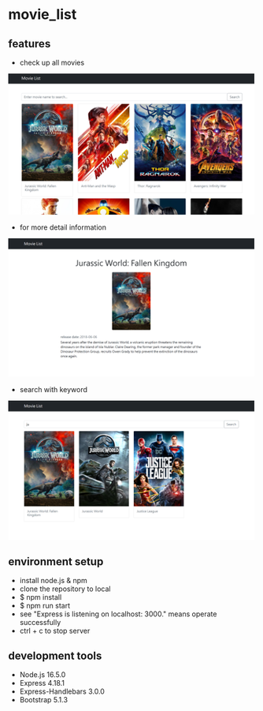 # movie_list
## features
* check up all movies
<img src="https://github.com/YenYu-Tung/movie_list/blob/master/movie-list-main.png" width="500px"/>

* for more detail information
<img src="https://github.com/YenYu-Tung/movie_list/blob/master/movie-list-show.png" width="500px"/>

* search with keyword
<img src="https://github.com/YenYu-Tung/movie_list/blob/master/movie-list-search.png" width="500px"/>

## environment setup
* install node.js & npm
* clone the repository to local
* $ npm install
* $ npm run start
* see "Express is listening on localhost: 3000." means operate successfully
* ctrl + c to stop server
## development tools
* Node.js 16.5.0
* Express 4.18.1
* Express-Handlebars 3.0.0
* Bootstrap 5.1.3

